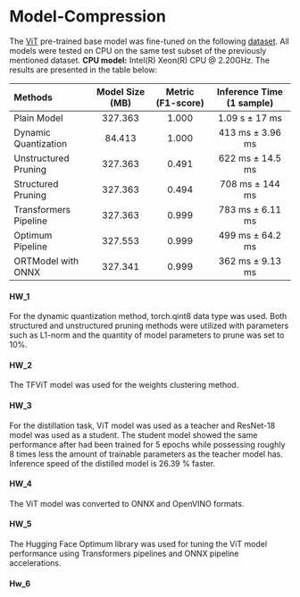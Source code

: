 # Model-Compression

The [ViT](https://huggingface.co/google/vit-base-patch16-224) pre-trained base model was fine-tuned on the following [dataset](https://huggingface.co/datasets/cats_vs_dogs). All models were tested on CPU on the same test subset of the previously mentioned dataset. **CPU model:** Intel(R) Xeon(R) CPU @ 2.20GHz. The results are presented in the table below:

| Methods                           | Model Size (MB) | Metric (F1-score) | Inference Time (1 sample) |
| :--- | :---: | :---: | :---: |
| Plain Model                       | 327.363         | 1.000             | 1.09 s ± 17 ms                     |
| Dynamic Quantization              | 84.413          | 1.000             | 413 ms ± 3.96 ms                   |
| Unstructured Pruning              | 327.363         | 0.491             | 622 ms ± 14.5 ms                   |
| Structured Pruning                | 327.363         | 0.494             | 708 ms ± 144 ms                    |
| Transformers Pipeline             | 327.363         | 0.999             | 783 ms ± 6.11 ms                   |
| Optimum Pipeline                  | 327.553         | 0.999             | 499 ms ± 64.2 ms                   |
| ORTModel with ONNX                | 327.341         | 0.999             | 362 ms ± 9.13 ms                   |

#### HW_1
For the dynamic quantization method, torch.qint8 data type was used. Both structured and unstructured pruning methods were utilized with parameters such as L1-norm and the quantity of model parameters to prune was set to 10%.

#### HW_2
The TFViT model was used for the weights clustering method.

#### HW_3
For the distillation task, ViT model was used as a teacher and ResNet-18 model was used as a student. The student model showed the same performance after had been trained for 5 epochs while possessing roughly 8 times less the amount of trainable parameters as the teacher model has. Inference speed of the distilled model is 26.39 % faster.

#### HW_4
The ViT model was converted to ONNX and OpenVINO formats.

#### HW_5
The Hugging Face Optimum library was used for tuning the ViT model performance using Transformers pipelines and ONNX pipeline accelerations.

#### Hw_6

